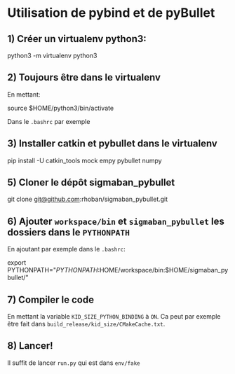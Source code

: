 # Utilisation de pybind et de pyBullet

## 1) Créer un virtualenv python3:

  python3 -m virtualenv python3

## 2) Toujours être dans le virtualenv

En mettant:

source $HOME/python3/bin/activate

Dans le `.bashrc` par exemple

## 3) Installer catkin et pybullet dans le virtualenv

  pip install -U catkin_tools mock empy pybullet numpy

## 5) Cloner le dépôt sigmaban_pybullet

  git clone git@github.com:rhoban/sigmaban_pybullet.git

## 6) Ajouter `workspace/bin` et `sigmaban_pybullet` les dossiers dans le `PYTHONPATH`

En ajoutant par exemple dans le `.bashrc`:

export PYTHONPATH="$PYTHONPATH:$HOME/workspace/bin:$HOME/sigmaban_pybullet/"

## 7) Compiler le code

En mettant la variable `KID_SIZE_PYTHON_BINDING` à `ON`. Ca peut par exemple être
fait dans `build_release/kid_size/CMakeCache.txt`.

## 8) Lancer!

Il suffit de lancer `run.py` qui est dans `env/fake`